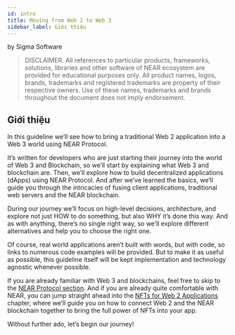 ```yaml
---
id: intro
title: Moving from Web 2 to Web 3
sidebar_label: Giới thiệu
---
```


by Sigma Software
> DISCLAIMER. All references to particular products, frameworks, solutions, libraries and other software of NEAR ecosystem are provided for educational purposes only. All product names, logos, brands, trademarks and registered trademarks are property of their respective owners. Use of these names, trademarks and brands throughout the document does not imply endorsement.

## Giới thiệu

In this guideline we’ll see how to bring a traditional Web 2 application into a Web 3 world using NEAR Protocol.

It’s written for developers who are just starting their journey into the world of Web 3 and Blockchain, so we’ll start by explaining what Web 3 and blockchain are. Then, we’ll explore how to build decentralized applications (dApps) using NEAR Protocol. And after we’ve learned the basics, we’ll guide you through the intricacies of fusing client applications, traditional web servers and the NEAR blockchain.

During our journey we’ll focus on high-level decisions, architecture, and explore not just HOW to do something, but also WHY it’s done this way. And as with anything, there’s no single right way, so we’ll explore different alternatives and help you to choose the right one.

Of course, real world applications aren’t built with words, but with code, so links to numerous code examples will be provided. But to make it as useful as possible, this guideline itself will be kept implementation and technology agnostic whenever possible.

If you are already familiar with Web 3 and blockchains, feel free to skip to the [NEAR Protocol section](near.md). And if you are already quite comfortable with NEAR, you can jump straight ahead into the [NFTs for Web 2 Applications](nfts.md) chapter, where we’ll guide you on how to connect Web 2 and the NEAR blockchain together to bring the full power of NFTs into your app.

Without further ado, let’s begin our journey!
